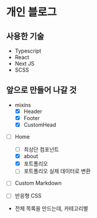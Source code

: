 # 개인 블로그

## 사용한 기술

- Typescript
- React
- Next JS
- SCSS

## 앞으로 만들어 나갈 것

- mixins
    - [x] Header
    - [x] Footer
    - [x] CustomHead

- [ ] Home
    - [ ] 최상단 컴포넌트
    - [x] about
    - [x] 포트폴리오
    - [ ] 포트폴리오 실제 데이터로 변환
    
- [ ] Custom Markdown

- [ ] 반응형 CSS

- 전체 목록을 만드는데, 카테고리별